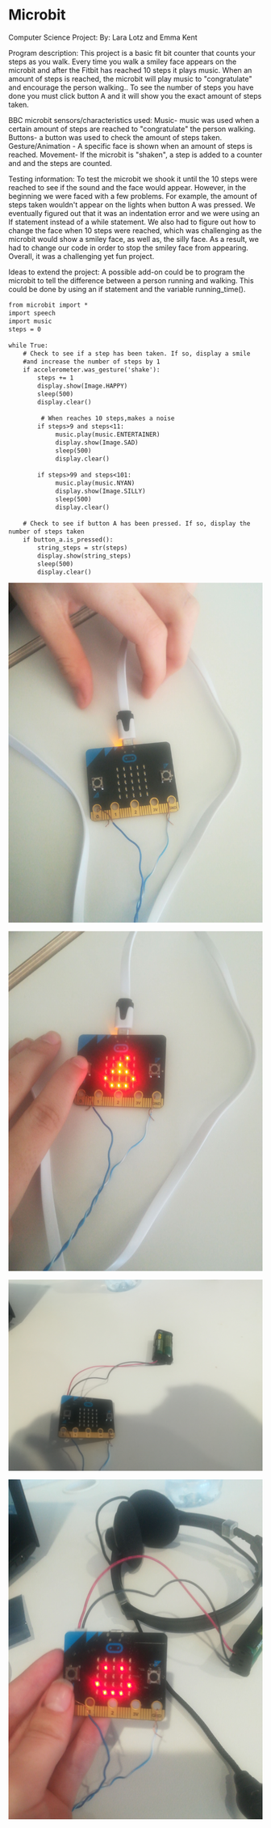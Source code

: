# Microbit
Computer Science Project: By: Lara Lotz and Emma Kent  

Program description: This project is a basic fit bit counter that counts your steps as you walk. Every time you walk a smiley face appears on the microbit and after the Fitbit has reached 10 steps it plays music. When an amount of steps is reached, the microbit will play music to "congratulate" and encourage the person walking..  To see the number of steps you have done you must click button A and it will show you the exact amount of steps taken.   

BBC microbit sensors/characteristics used: Music- music was used when a certain amount of steps are reached to "congratulate" the person walking. Buttons- a button was used to check the amount of steps taken. Gesture/Animation - A specific face is shown when an amount of steps is reached. Movement- If the microbit is "shaken", a step is added to a counter and and the steps are counted.

Testing information: To test the microbit we shook it until the 10 steps were reached to see if the sound and the face would appear. However, in the beginning we were faced with a few problems. For example, the amount of steps taken wouldn't appear on the lights when button A was pressed.  We eventually figured out that it was an indentation error and we were using an If statement instead of a while statement. We also had to figure out how to change the face when 10 steps were reached, which was challenging as the microbit would show a smiley face, as well as, the silly face. As a result, we had to change our code in order to stop the smiley face from appearing. Overall, it was a challenging yet fun project.  

Ideas to extend the project: A possible add-on could be to program the microbit to tell the difference between a person running and walking. This could be done by using an if statement and the variable running_time(). 

```
from microbit import *
import speech
import music
steps = 0

while True:
    # Check to see if a step has been taken. If so, display a smile
    #and increase the number of steps by 1
    if accelerometer.was_gesture('shake'):
        steps += 1
        display.show(Image.HAPPY)
        sleep(500)
        display.clear()
        
         # When reaches 10 steps,makes a noise
        if steps>9 and steps<11:
             music.play(music.ENTERTAINER)
             display.show(Image.SAD)
             sleep(500)
             display.clear()

        if steps>99 and steps<101:
             music.play(music.NYAN)
             display.show(Image.SILLY)
             sleep(500)
             display.clear()

    # Check to see if button A has been pressed. If so, display the number of steps taken
    if button_a.is_pressed():
        string_steps = str(steps)
        display.show(string_steps)
        sleep(500)
        display.clear()
```

![alt text](https://github.com/LAMAproject/Microbit/blob/master/IMG_20190906_092726_BURST001_COVER.jpg "The microbit fit bit when a person isn't walking.")

![alt text](https://github.com/LAMAproject/Microbit/blob/master/IMG_20190906_092820_BURST001_COVER.jpg "The step counter that shows the amount of steps taken,when button a is pressed")

![alt text](https://github.com/LAMAproject/Microbit/blob/master/IMG_20190906_095553.jpg "The microbit when connected to a battery. This means that the fit bit can be portable.")

![alt text](https://github.com/LAMAproject/Microbit/blob/master/IMG_20190906_095702_BURST001_COVER.jpg "The microbit when a person walks.(A specific face will be shown depending on the amount of steps taken. a step is added to the counter.")
